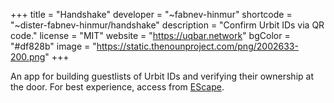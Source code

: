 +++
title = "Handshake"
developer = "~fabnev-hinmur"
shortcode = "~dister-fabnev-hinmur/handshake"
description = "Confirm Urbit IDs via QR code."
license = "MIT"
website = "https://uqbar.network"
bgColor = "#df828b"
image = "https://static.thenounproject.com/png/2002633-200.png"
+++

An app for building guestlists of Urbit IDs and verifying their ownership at the door. For best experience, access from [EScape](https://urbit.org/applications/~fabnev-hinmur/escape).
